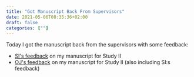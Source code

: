 ```yaml
---
title: "Got Manuscript Back From Supervisors"
date: 2021-05-06T08:35:36+02:00
draft: false
categories: [""]
---
```


Today I got the manuscript back from the supervisors with some feedback:

* [SI's feedback](https://lu.app.box.com/file/814489907352) on my manuscript for Study II 
* [OJ's feedback](https://lu.app.box.com/file/811604319370) on my manuscript for Study II (also including SI:s feedback)
